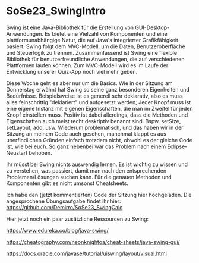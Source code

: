 # SoSe23_SwingIntro

Swing ist eine Java-Bibliothek für die Erstellung von GUI-Desktop-Anwendungen. Es bietet eine Vielzahl von Komponenten und eine plattformunabhängige Natur, die auf Java's integrierter Grafikfähigkeit basiert. Swing folgt dem MVC-Modell, um die Daten, Benutzeroberfläche und Steuerlogik zu trennen. Zusammenfassend ist Swing eine flexible Bibliothek für benutzerfreundliche Anwendungen, die auf verschiedenen Plattformen laufen können. Zum MVC-Modell wird es im Laufe der Entwicklung unserer Quiz-App noch viel mehr geben.

Diese Woche geht es aber nur um die Basics. Wie in der Sitzung am Donnerstag erwähnt hat Swing so seine ganz besonderen Eigenheiten und Bedürfnisse. Beispielsweise ist es generell sehr deklarativ, also es muss alles feinschrittig "deklariert" und aufgesetzt werden; Jeder Knopf muss ist eine eigene Instanz mit eigenen Eigenschaften, die man im Zweifel für jeden Knopf einstellen muss. 
Positiv ist dabei allerdings, dass die Methoden und Eigenschaften auch meist recht deskriptiv benannt sind. Bspw. setSize, setLayout, add, usw.
Wiederum problematisch, und das haben wir in der Sitzung an meinem Code auch gesehen, manchmal klappt es aus unerfindlichen Gründen einfach trotzdem nicht, obwohl es der gleiche Code ist, wie bei euch.
So ganz nebenbei war das Problem nach einem Eclipse-Neustart behoben.

Ihr müsst bei Swing nichts auswendig lernen. Es ist wichtig zu wissen und zu verstehen, was passiert, damit man nach den entsprechenden Problemen/Lösungen suchen kann. Für die genauen Methoden und Komponenten gibt es nicht umsonst Cheatsheets.

Ich habe den (jetzt kommentierten) Code der Sitzung  hier hochgeladen. Die angesprochene Übungsaufgabe findet ihr hier: https://github.com/Demirro/SoSe23_SwingCalc

Hier jetzt noch ein paar zusätzliche Ressourcen zu Swing:

https://www.edureka.co/blog/java-swing/

https://cheatography.com/neonknightoa/cheat-sheets/java-swing-gui/

https://docs.oracle.com/javase/tutorial/uiswing/layout/visual.html
